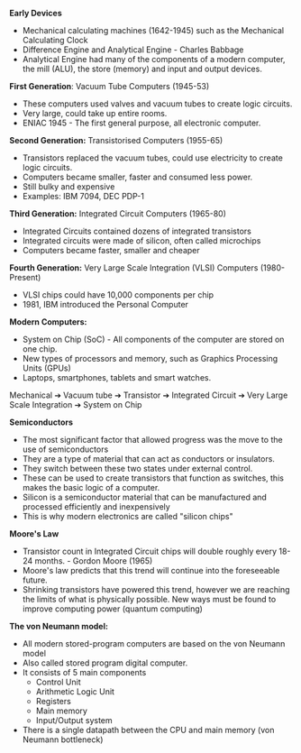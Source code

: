 
**Early Devices** 
- Mechanical calculating machines (1642-1945) such as the Mechanical Calculating Clock
- Difference Engine and Analytical Engine - Charles Babbage
- Analytical Engine had many of the components of a modern computer, the mill (ALU), the store (memory) and input and output devices. 

**First Generation**: Vacuum Tube Computers (1945-53)
- These computers used valves and vacuum tubes to create logic circuits. 
- Very large, could take up entire rooms.
- ENIAC 1945 - The first general purpose, all electronic computer. 

**Second Generation:** Transistorised Computers (1955-65)
- Transistors replaced the vacuum tubes, could use electricity to create logic circuits. 
- Computers became smaller, faster and consumed less power.
- Still bulky and expensive
- Examples: IBM 7094, DEC PDP-1

**Third Generation:** Integrated Circuit Computers (1965-80)
- Integrated Circuits contained dozens of integrated transistors
- Integrated circuits were made of silicon, often called microchips
- Computers became faster, smaller and cheaper

**Fourth Generation:** Very Large Scale Integration (VLSI) Computers (1980-Present) 
- VLSI chips could have 10,000 components per chip
- 1981, IBM introduced the Personal Computer

**Modern Computers:**
- System on Chip (SoC) - All components of the computer are stored on one chip.
- New types of processors and memory, such as Graphics Processing Units (GPUs)
- Laptops, smartphones, tablets and smart watches. 

Mechanical ➔ Vacuum tube ➔ Transistor ➔ Integrated Circuit ➔ Very Large
Scale Integration ➔ System on Chip

**Semiconductors**
- The most significant factor that allowed progress was the move to the use of semiconductors
- They are a type of material that can act as conductors or insulators.
- They switch between these two states under external control. 
- These can be used to create transistors that function as switches, this makes the basic logic of a computer. 
- Silicon is a semiconductor material that can be manufactured and processed efficiently and inexpensively
- This is why modern electronics are called "silicon chips"

**Moore's Law**
- Transistor count in Integrated Circuit chips will double roughly every 18-24 months. - Gordon Moore (1965)
- Moore's law predicts that this trend will continue into the foreseeable future. 
- Shrinking transistors have powered this trend, however we are reaching the limits of what is physically possible. New ways must be found to improve computing power (quantum computing)

**The von Neumann model:**
- All modern stored-program computers are based on the von Neumann model 
- Also called stored program digital computer.
- It consists of 5 main components
	- Control Unit
	- Arithmetic Logic Unit
	- Registers
	- Main memory
	- Input/Output system
- There is a single datapath between the CPU and main memory (von Neumann bottleneck)

